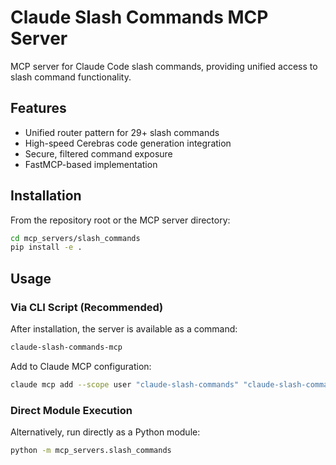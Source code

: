 # Claude Slash Commands MCP Server

MCP server for Claude Code slash commands, providing unified access to slash command functionality.

## Features

- Unified router pattern for 29+ slash commands
- High-speed Cerebras code generation integration
- Secure, filtered command exposure
- FastMCP-based implementation

## Installation

From the repository root or the MCP server directory:

```bash
cd mcp_servers/slash_commands
pip install -e .
```

## Usage

### Via CLI Script (Recommended)

After installation, the server is available as a command:

```bash
claude-slash-commands-mcp
```

Add to Claude MCP configuration:

```bash
claude mcp add --scope user "claude-slash-commands" "claude-slash-commands-mcp"
```

### Direct Module Execution

Alternatively, run directly as a Python module:

```bash
python -m mcp_servers.slash_commands
```
